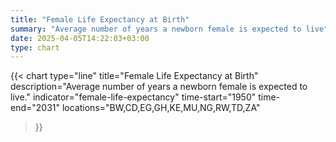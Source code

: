```yaml
---
title: "Female Life Expectancy at Birth"
summary: "Average number of years a newborn female is expected to live"
date: 2025-04-05T14:22:03+03:00
type: chart
---
```


{{< chart
    type="line"
    title="Female Life Expectancy at Birth"
    description="Average number of years a newborn female is expected to live."
    indicator="female-life-expectancy"
    time-start="1950"
    time-end="2031"
    locations="BW,CD,EG,GH,KE,MU,NG,RW,TD,ZA"
>}}

